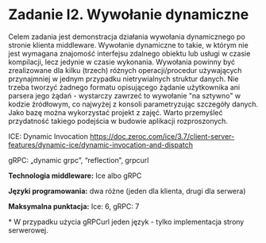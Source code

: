 # Zadanie I2. Wywołanie dynamiczne

Celem zadania jest demonstracja działania wywołania dynamicznego po stronie klienta middleware. Wywołanie dynamiczne to takie, w którym nie jest wymagana znajomość interfejsu zdalnego obiektu lub usługi w czasie kompilacji, lecz jedynie w czasie wykonania. Wywołania powinny być zrealizowane dla kilku (trzech) różnych operacji/procedur używających przynajmniej w jednym przypadku nietrywialnych struktur danych. Nie trzeba tworzyć żadnego formatu opisującego żądanie użytkownika ani parsera jego żądań - wystarczy zawrzeć to wywołanie "na sztywno" w kodzie źródłowym, co najwyżej z konsoli parametryzując szczegóły danych. Jako bazę można wykorzystać projekt z zajęć. Warto przemyśleć przydatność takiego podejścia w budowie aplikacji rozproszonych.

ICE: Dynamic Invocation https://doc.zeroc.com/ice/3.7/client-server-features/dynamic-ice/dynamic-invocation-and-dispatch

gRPC: „dynamic grpc”, “reflection”, grpcurl

**Technologia middleware:** Ice albo gRPC

**Języki programowania:** dwa różne (jeden dla klienta, drugi dla serwera)

**Maksymalna punktacja:** Ice: 6, gRPC: 7

&ast; W przypadku użycia gRPCurl jeden język - tylko implementacja strony serwerowej.
